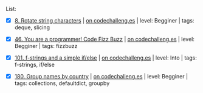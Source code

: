 List:

- [x] [8. Rotate string characters](/8)  | [on codechalleng.es](https://codechalleng.es/bites/8) | level: Begginer | tags: deque, slicing

- [x] [46. You are a programmer! Code Fizz Buzz](/46) | [on codechalleng.es](https://codechalleng.es/bites/46) | level: Begginer | tags: fizzbuzz

- [x] [101. f-strings and a simple if/else](/101) | [on codechalleng.es](https://codechalleng.es/bites/101) | level: Into | tags: f-strings, if/else

- [x] [180. Group names by country](/180) | [on codechalleng.es](https://codechalleng.es/bites/180) | level: Begginer | tags: collections, defaultdict, groupby